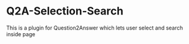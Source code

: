 # Q2A-Selection-Search
This is a plugin for Question2Answer which lets user select and search inside page
